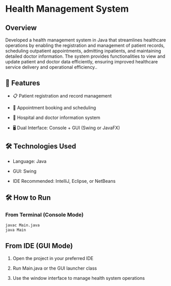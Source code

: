 # Health Management System

## Overview

Developed a health management system in Java that streamlines healthcare operations by enabling the registration and management of patient records, scheduling outpatient appointments, admitting inpatients, and maintaining detailed doctor information. The system provides functionalities to view and update patient and doctor data efficiently, ensuring improved healthcare service delivery and operational efficiency..
## 🚀 Features
- 📋 Patient registration and record management

- 📅 Appointment booking and scheduling

- 🏥 Hospital and doctor information system

- 🖥️ Dual Interface: Console + GUI (Swing or JavaFX)

## 🛠️ Technologies Used
- Language: Java

- GUI: Swing 

- IDE Recommended: IntelliJ, Eclipse, or NetBeans

## 🛠️ How to Run

### From Terminal (Console Mode)
```bash
javac Main.java
java Main
```
## From IDE (GUI Mode)
1. Open the project in your preferred IDE

2. Run Main.java or the GUI launcher class

3. Use the window interface to manage health system operations

